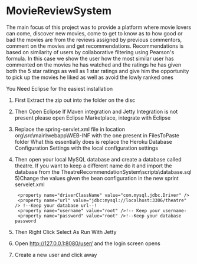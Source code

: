 # MovieReviewSystem
The main focus of this project was to provide a platform where movie lovers can come, discover new movies, come to get to know as to how
good or bad the movies are from the reviews assigned by previous commentors, comment on the movies and get recommendations.
Recommendations is based on similarity of users by collaborative filtering using Pearson's formula. In this case we show the user how the most similar user has commented on the movies he has watched and the ratings he has given both the 5 star ratings as well as 1 star ratings and give him the opportunity to pick up the movies he liked as well as avoid the lowly ranked ones

You Need Eclipse for the easiest installation
1) First Extract the zip out into the folder on the disc
2) Then Open Eclipse If Maven integration and Jetty Integration is not present please open Eclipse Marketplace, integrate with Eclipse
3) Replace the spring-servlet.xml file in location org\src\main\webapp\WEB-INF with the one present in FilesToPaste folder
   What this essentially does is replace the Heroku Database Configuration Settings with the local configuration settings
4) Then open your local MySQL database and create a database called theatre. If you want to keep a different name do it and import the database from the TheatreRecommendationSystem\scripts\database.sql 
5)Change the values given the bean configuration in the new sprint servelet.xml
<bean id="dataSource"
         class="org.springframework.jdbc.datasource.DriverManagerDataSource">

		<property name="driverClassName" value="com.mysql.jdbc.Driver" />
		<property name="url" value="jdbc:mysql://localhost:3306/theatre" /> !--Keep your database url--!
		<property name="username" value="root" />!-- Keep your username-
		<property name="password" value="root" />!--Keep your database password
	</bean>
6) Then Right Click Select As Run With Jetty 
7) Open http://127.0.0.1:8080/user/ and the login screen opens
8) Create a new user and click away
